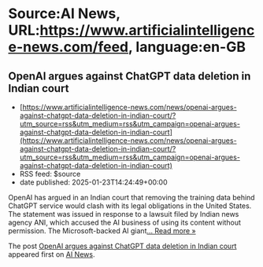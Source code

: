 # Source:AI News, URL:https://www.artificialintelligence-news.com/feed, language:en-GB

## OpenAI argues against ChatGPT data deletion in Indian court
 - [https://www.artificialintelligence-news.com/news/openai-argues-against-chatgpt-data-deletion-in-indian-court/?utm_source=rss&utm_medium=rss&utm_campaign=openai-argues-against-chatgpt-data-deletion-in-indian-court](https://www.artificialintelligence-news.com/news/openai-argues-against-chatgpt-data-deletion-in-indian-court/?utm_source=rss&utm_medium=rss&utm_campaign=openai-argues-against-chatgpt-data-deletion-in-indian-court)
 - RSS feed: $source
 - date published: 2025-01-23T14:24:49+00:00

<p>OpenAI has argued in an Indian court that removing the training data behind ChatGPT service would clash with its legal obligations in the United States. The statement was issued in response to a lawsuit filed by Indian news agency ANI, which accused the AI business of using its content without permission. The Microsoft-backed AI giant<a class="excerpt-read-more" href="https://www.artificialintelligence-news.com/news/openai-argues-against-chatgpt-data-deletion-in-indian-court/" title="ReadOpenAI argues against ChatGPT data deletion in Indian court">... Read more &#187;</a></p>
<p>The post <a href="https://www.artificialintelligence-news.com/news/openai-argues-against-chatgpt-data-deletion-in-indian-court/">OpenAI argues against ChatGPT data deletion in Indian court</a> appeared first on <a href="https://www.artificialintelligence-news.com">AI News</a>.</p>

